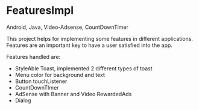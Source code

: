 # FeaturesImpl
Android, Java, Video-Adsense, CountDownTimer


This project helps for implementing some features in different applications. Features are an important key to have a user satisfied into the app.

Features handled are:
- StyleAble Toast, implemented 2 different types of toast
- Menu color for background and text
- Button touchListener
- CountDownTImer
- AdSense with Banner and Video RewardedAds
- Dialog

